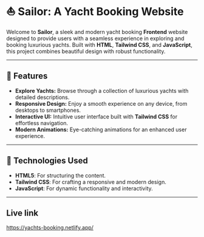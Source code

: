 # ⛵ Sailor: A Yacht Booking Website  

Welcome to **Sailor**, a sleek and modern yacht booking **Frontend** website designed to provide users with a seamless experience in exploring and booking luxurious yachts. Built with **HTML**, **Tailwind CSS**, and **JavaScript**, this project combines beautiful design with robust functionality.  

---

## 🚀 Features  

- **Explore Yachts:** Browse through a collection of luxurious yachts with detailed descriptions.  
- **Responsive Design:** Enjoy a smooth experience on any device, from desktops to smartphones.  
- **Interactive UI:** Intuitive user interface built with **Tailwind CSS** for effortless navigation.  
- **Modern Animations:** Eye-catching animations for an enhanced user experience.  

---

## 🔧 Technologies Used  

- **HTML5**: For structuring the content.  
- **Tailwind CSS**: For crafting a responsive and modern design.  
- **JavaScript**: For dynamic functionality and interactivity.  

---

 ##  Live link
 https://yachts-booking.netlify.app/

